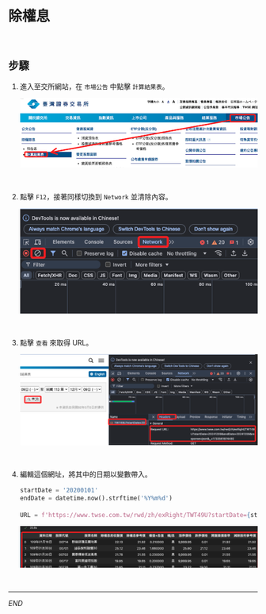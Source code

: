 # 除權息

<br>

## 步驟

1. 進入至交所網站，在 `市場公告` 中點擊 `計算結果表`。

    ![](images/img_22.png)

<br>

2. 點擊 `F12`，接著同樣切換到 `Network` 並清除內容。

    ![](images/img_23.png)

<br>

3. 點擊 `查看` 來取得 URL。

    ![](images/img_24.png)

<br>

4. 編輯這個網址，將其中的日期以變數帶入。

    ```python
    startDate = '20200101'
    endDate = datetime.now().strftime('%Y%m%d')

    URL = f'https://www.twse.com.tw/rwd/zh/exRight/TWT49U?startDate={startDate}&endDate={endDate}&response=json&_=1733561874492'
    ```

    ![](images/img_25.png)

<br>

___

_END_